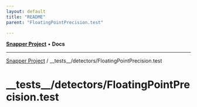 ```yaml
---
layout: default
title: "README"
parent: "FloatingPointPrecision.test"

---
```

[**Snapper Project**](../../../README.md) • **Docs**

***

[Snapper Project](../../../README.md) / \_\_tests\_\_/detectors/FloatingPointPrecision.test

# \_\_tests\_\_/detectors/FloatingPointPrecision.test
